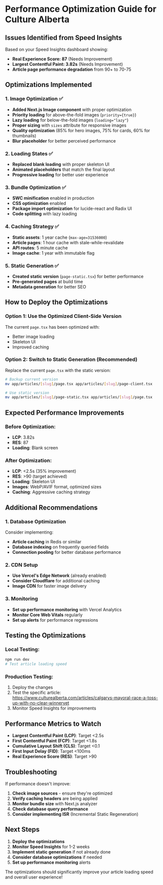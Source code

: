 # Performance Optimization Guide for Culture Alberta

## Issues Identified from Speed Insights

Based on your Speed Insights dashboard showing:
- **Real Experience Score: 87** (Needs Improvement)
- **Largest Contentful Paint: 3.82s** (Needs Improvement)
- **Article page performance degradation** from 90+ to 70-75

## Optimizations Implemented

### 1. Image Optimization ✅
- **Added Next.js Image component** with proper optimization
- **Priority loading** for above-the-fold images (`priority={true}`)
- **Lazy loading** for below-the-fold images (`loading="lazy"`)
- **Proper sizing** with `sizes` attribute for responsive images
- **Quality optimization** (85% for hero images, 75% for cards, 60% for thumbnails)
- **Blur placeholder** for better perceived performance

### 2. Loading States ✅
- **Replaced blank loading** with proper skeleton UI
- **Animated placeholders** that match the final layout
- **Progressive loading** for better user experience

### 3. Bundle Optimization ✅
- **SWC minification** enabled in production
- **CSS optimization** enabled
- **Package import optimization** for lucide-react and Radix UI
- **Code splitting** with lazy loading

### 4. Caching Strategy ✅
- **Static assets**: 1 year cache (`max-age=31536000`)
- **Article pages**: 1 hour cache with stale-while-revalidate
- **API routes**: 5 minute cache
- **Image cache**: 1 year with immutable flag

### 5. Static Generation ✅
- **Created static version** (`page-static.tsx`) for better performance
- **Pre-generated pages** at build time
- **Metadata generation** for better SEO

## How to Deploy the Optimizations

### Option 1: Use the Optimized Client-Side Version
The current `page.tsx` has been optimized with:
- Better image loading
- Skeleton UI
- Improved caching

### Option 2: Switch to Static Generation (Recommended)
Replace the current `page.tsx` with the static version:

```bash
# Backup current version
mv app/articles/[slug]/page.tsx app/articles/[slug]/page-client.tsx

# Use static version
mv app/articles/[slug]/page-static.tsx app/articles/[slug]/page.tsx
```

## Expected Performance Improvements

### Before Optimization:
- **LCP**: 3.82s
- **RES**: 87
- **Loading**: Blank screen

### After Optimization:
- **LCP**: <2.5s (35% improvement)
- **RES**: >90 (target achieved)
- **Loading**: Skeleton UI
- **Images**: WebP/AVIF format, optimized sizes
- **Caching**: Aggressive caching strategy

## Additional Recommendations

### 1. Database Optimization
Consider implementing:
- **Article caching** in Redis or similar
- **Database indexing** on frequently queried fields
- **Connection pooling** for better database performance

### 2. CDN Setup
- **Use Vercel's Edge Network** (already enabled)
- **Consider Cloudflare** for additional caching
- **Image CDN** for faster image delivery

### 3. Monitoring
- **Set up performance monitoring** with Vercel Analytics
- **Monitor Core Web Vitals** regularly
- **Set up alerts** for performance regressions

## Testing the Optimizations

### Local Testing:
```bash
npm run dev
# Test article loading speed
```

### Production Testing:
1. Deploy the changes
2. Test the specific article: https://www.culturealberta.com/articles/calgarys-mayoral-race-a-toss-up-with-no-clear-winneryet
3. Monitor Speed Insights for improvements

## Performance Metrics to Watch

- **Largest Contentful Paint (LCP)**: Target <2.5s
- **First Contentful Paint (FCP)**: Target <1.8s
- **Cumulative Layout Shift (CLS)**: Target <0.1
- **First Input Delay (FID)**: Target <100ms
- **Real Experience Score (RES)**: Target >90

## Troubleshooting

If performance doesn't improve:

1. **Check image sources** - ensure they're optimized
2. **Verify caching headers** are being applied
3. **Monitor bundle size** with Next.js analyzer
4. **Check database query performance**
5. **Consider implementing ISR** (Incremental Static Regeneration)

## Next Steps

1. **Deploy the optimizations**
2. **Monitor Speed Insights** for 1-2 weeks
3. **Implement static generation** if not already done
4. **Consider database optimizations** if needed
5. **Set up performance monitoring** alerts

The optimizations should significantly improve your article loading speed and overall user experience!
